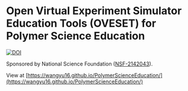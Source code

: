 # Open Virtual Experiment Simulator Education Tools (OVESET) for Polymer Science Education 

[![DOI](https://zenodo.org/badge/54385819.svg)](https://doi.org/10.5281/zenodo.15190396)

Sponsored by National Science Foundation ([NSF-2142043](https://www.nsf.gov/awardsearch/showAward?AWD_ID=2142043&HistoricalAwards=false)).

View at [https://wangyu16.github.io/PolymerScienceEducation/](https://wangyu16.github.io/PolymerScienceEducation/)
